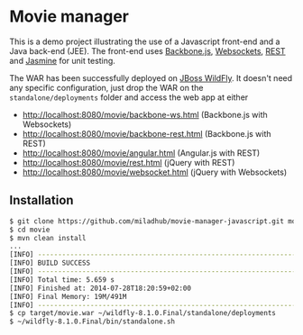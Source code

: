 Movie manager
=============

This is a demo project illustrating the use of a Javascript front-end and a Java back-end (JEE).
The front-end uses [Backbone.js](http://backbonejs.org/), [Websockets](https://www.websocket.org/), [REST](http://en.wikipedia.org/wiki/Representational_state_transfer) and [Jasmine](http://jasmine.github.io/) for unit testing.

The WAR has been successfully deployed on [JBoss WildFly](http://wildfly.org/downloads/). It doesn't need any specific configuration, just drop the WAR on the `standalone/deployments` folder and access the web app at either

  - [http://localhost:8080/movie/backbone-ws.html](http://localhost:8080/movie/backbone-ws.html) (Backbone.js with Websockets)
  - [http://localhost:8080/movie/backbone-rest.html](http://localhost:8080/movie/backbone-rest.html) (Backbone.js with REST)
  - [http://localhost:8080/movie/angular.html](http://localhost:8080/movie/angular.html) (Angular.js with REST)
  - [http://localhost:8080/movie/rest.html](http://localhost:8080/movie/rest.html) (jQuery with REST)
  - [http://localhost:8080/movie/websocket.html](http://localhost:8080/movie/websocket.html) (jQuery with Websockets)

Installation
------------

```sh
$ git clone https://github.com/miladhub/movie-manager-javascript.git movie
$ cd movie
$ mvn clean install
...
[INFO] ------------------------------------------------------------------------
[INFO] BUILD SUCCESS
[INFO] ------------------------------------------------------------------------
[INFO] Total time: 5.659 s
[INFO] Finished at: 2014-07-28T18:20:59+02:00
[INFO] Final Memory: 19M/491M
[INFO] ------------------------------------------------------------------------
$ cp target/movie.war ~/wildfly-8.1.0.Final/standalone/deployments
$ ~/wildfly-8.1.0.Final/bin/standalone.sh
```
